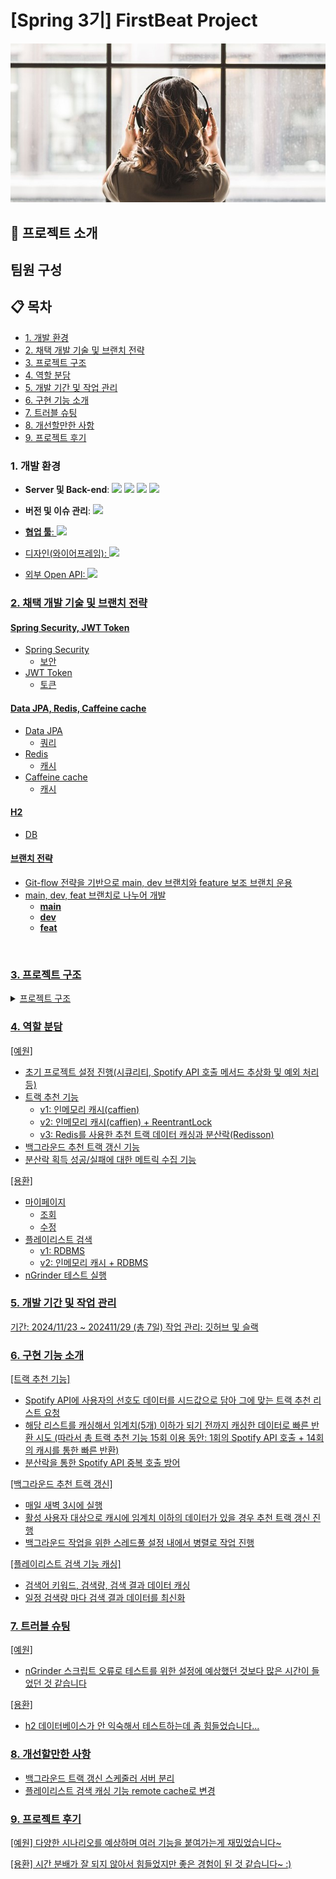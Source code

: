 # [Spring 3기] FirstBeat Project
![image.jpg](image.jpg)

## 📁 프로젝트 소개


## 팀원 구성


## 📋 목차
- [1. 개발 환경](#1-개발-환경)
- [2. 채택 개발 기술 및 브랜치 전략](#2-채택-개발-기술-및-브랜치-전략)
- [3. 프로젝트 구조](#3-프로젝트-구조)
- [4. 역할 분담](#4-역할-분담)
- [5. 개발 기간 및 작업 관리](#5-개발-기간-및-작업-관리)
- [6. 구현 기능 소개](#6-구현-기능-소개)
- [7. 트러블 슈팅](#7-트러블-슈팅)
- [8. 개선할만한 사항](#8-개선할만한-사항)
- [9. 프로젝트 후기](#9-프로젝트-후기)

### 1. 개발 환경
<ul>
 <li><Strong>Server 및 Back-end</Strong>: <img src="https://img.shields.io/badge/java-007396?style=for-the-badge&logo=java&logoColor=white">
<img src="https://img.shields.io/badge/springboot-6DB33F?style=for-the-badge&logo=springboot&logoColor=white">
<img src="https://img.shields.io/badge/gradle-02303A?style=for-the-badge&logo=gradle&logoColor=white"> 
<img src="https://img.shields.io/badge/redis-FF4438?style=for-the-badge&logo=redis&logoColor=white">
 </li>
</ul>
<ul>
  <li><Strong>버전 및 이슈 관리</Strong>: <a href="https://github.com/RealFirstBeat/FirstBeat"><img src="https://img.shields.io/badge/github-181717?style=for-the-badge&logo=github&logoColor=white">
   </li>
</ul>
<ul>
  <li><Strong>협업 툴</Strong>: <img src="https://img.shields.io/badge/Notion-%23000000.svg?style=for-the-badge&logo=notion&logoColor=white">
   </li>
</ul>
<ul>
  <li>디자인(와이어프레임): <img src="https://img.shields.io/badge/figma-%23F24E1E.svg?style=for-the-badge&logo=figma&logoColor=white"
   </li>
</ul>
<ul>
  <li>외부 Open API: <img src="https://img.shields.io/badge/Spotify-1ED760?style=for-the-badge&logo=spotify&logoColor=white">
   </li>
</ul>

### 2. 채택 개발 기술 및 브랜치 전략


#### Spring Security, JWT Token

- Spring Security
  - 보안
- JWT Token
  - 토큰

#### Data JPA, Redis, Caffeine cache

- Data JPA
  - 쿼리
- Redis
  - 캐시
- Caffeine cache
  - 캐시

#### H2

- DB

#### 브랜치 전략

- Git-flow 전략을 기반으로 main, dev 브랜치와 feature 보조 브랜치 운용
- main, dev, feat 브랜치로 나누어 개발
  - **main**
  - **dev**
  - **feat**

<br>


### 3. 프로젝트 구조

<details>
<summary> 프로젝트 구조 </summary>

```
FirstBeat
├─ image.jpg
├─ README.md
└─ src
   ├─ main
   │  ├─ java
   │  │  └─ com
   │  │     └─ my
   │  │        └─ firstbeat
   │  │           ├─ client
   │  │           │  └─ spotify
   │  │           │     ├─ config
   │  │           │     │  ├─ env
   │  │           │     │  │  └─ EnvLoader.java
   │  │           │     │  └─ SpotifyConfig.java
   │  │           │     ├─ dto
   │  │           │     │  └─ response
   │  │           │     │     ├─ RecommendationResponse.java
   │  │           │     │     └─ TrackSearchResponse.java
   │  │           │     ├─ ex
   │  │           │     │  ├─ ErrorCode.java
   │  │           │     │  └─ SpotifyApiException.java
   │  │           │     ├─ handler
   │  │           │     │  └─ SpotifyExceptionHandler.java
   │  │           │     ├─ SpotifyApiCall.java
   │  │           │     ├─ SpotifyClient.java
   │  │           │     └─ SpotifyTokenManager.java
   │  │           ├─ FirstBeatApplication.java
   │  │           └─ web
   │  │              ├─ config
   │  │              │  ├─ async
   │  │              │  │  ├─ AsyncConfig.java
   │  │              │  │  └─ AsyncProperties.java
   │  │              │  ├─ cache
   │  │              │  │  └─ CacheConfig.java
   │  │              │  ├─ jwt
   │  │              │  │  ├─ JwtAuthenticationFilter.java
   │  │              │  │  ├─ JwtAuthorizationFilter.java
   │  │              │  │  ├─ JwtExceptionFilter.java
   │  │              │  │  ├─ JwtUtil.java
   │  │              │  │  └─ JwtVo.java
   │  │              │  ├─ RecommendationConfig.java
   │  │              │  ├─ redis
   │  │              │  │  ├─ RedisConfig.java
   │  │              │  │  ├─ RedissonConfig.java
   │  │              │  │  └─ SchedulerConfiguration.java
   │  │              │  └─ security
   │  │              │     ├─ handler
   │  │              │     │  ├─ CustomAccessDeniedHandler.java
   │  │              │     │  ├─ CustomAuthenticationEntryPoint.java
   │  │              │     │  └─ SecurityResponseHandler.java
   │  │              │     ├─ loginuser
   │  │              │     │  ├─ dto
   │  │              │     │  │  ├─ LoginRequest.java
   │  │              │     │  │  └─ LoginResponse.java
   │  │              │     │  ├─ LoginUser.java
   │  │              │     │  └─ LoginUserService.java
   │  │              │     └─ SecurityConfig.java
   │  │              ├─ controller
   │  │              │  ├─ genre
   │  │              │  │  ├─ dto
   │  │              │  │  │  ├─ request
   │  │              │  │  │  │  └─ GenreCreateRequest.java
   │  │              │  │  │  └─ response
   │  │              │  │  │     └─ GenreCreateResponse.java
   │  │              │  │  └─ GenreController.java
   │  │              │  ├─ playlist
   │  │              │  │  ├─ dto
   │  │              │  │  │  ├─ request
   │  │              │  │  │  │  ├─ PlaylistCreateRequest.java
   │  │              │  │  │  │  └─ PlaylistSearchRequest.java
   │  │              │  │  │  └─ response
   │  │              │  │  │     ├─ PaginationInfo.java
   │  │              │  │  │     ├─ PlaylistCreateResponse.java
   │  │              │  │  │     ├─ PlaylistResponse.java
   │  │              │  │  │     ├─ PlaylistRetrieveResponse.java
   │  │              │  │  │     ├─ PlaylistsData.java
   │  │              │  │  │     ├─ PlaylistSearchResponse.java
   │  │              │  │  │     └─ TrackListResponse.java
   │  │              │  │  ├─ PlaylistController.java
   │  │              │  │  └─ SearchController.java
   │  │              │  ├─ track
   │  │              │  │  ├─ dto
   │  │              │  │  │  ├─ request
   │  │              │  │  │  │  ├─ TrackCreateRequest.java
   │  │              │  │  │  │  └─ TrackRequestDto.java
   │  │              │  │  │  └─ response
   │  │              │  │  │     ├─ TrackCreateResponse.java
   │  │              │  │  │     └─ TrackRecommendationResponse.java
   │  │              │  │  └─ TrackController.java
   │  │              │  └─ user
   │  │              │     ├─ dto
   │  │              │     │  ├─ request
   │  │              │     │  │  ├─ JoinRequest.java
   │  │              │     │  │  ├─ SignupRequestDto.java
   │  │              │     │  │  └─ UpdateMyPageRequest.java
   │  │              │     │  ├─ response
   │  │              │     │  │  ├─ GetMyPageResponse.java
   │  │              │     │  │  ├─ JoinResponse.java
   │  │              │     │  │  └─ UpdateMyPageResponse.java
   │  │              │     │  └─ valid
   │  │              │     │     ├─ PasswordValidator.java
   │  │              │     │     └─ ValidPassword.java
   │  │              │     └─ UserController.java
   │  │              ├─ domain
   │  │              │  ├─ base
   │  │              │  │  └─ BaseEntity.java
   │  │              │  ├─ genre
   │  │              │  │  ├─ Genre.java
   │  │              │  │  └─ GenreRepository.java
   │  │              │  ├─ playlist
   │  │              │  │  ├─ InMemoryPopularSearchCache.java
   │  │              │  │  ├─ Playlist.java
   │  │              │  │  ├─ PlaylistRepository.java
   │  │              │  │  ├─ PopularSearchCache.java
   │  │              │  │  └─ RedisPopularSearchCache.java
   │  │              │  ├─ playlistTrack
   │  │              │  │  ├─ PlaylistTrack.java
   │  │              │  │  └─ PlaylistTrackRepository.java
   │  │              │  ├─ track
   │  │              │  │  ├─ Track.java
   │  │              │  │  └─ TrackRepository.java
   │  │              │  ├─ user
   │  │              │  │  ├─ Role.java
   │  │              │  │  ├─ User.java
   │  │              │  │  └─ UserRepository.java
   │  │              │  └─ userGenre
   │  │              │     ├─ UserGenre.java
   │  │              │     └─ UserGenreRepository.java
   │  │              ├─ dummy
   │  │              │  └─ DummyObject.java
   │  │              ├─ ex
   │  │              │  ├─ BusinessException.java
   │  │              │  ├─ ErrorCode.java
   │  │              │  └─ ServerException.java
   │  │              ├─ handler
   │  │              │  └─ GlobalExceptionHandler.java
   │  │              ├─ service
   │  │              │  ├─ GenreService.java
   │  │              │  ├─ InMemorySearchService.java
   │  │              │  ├─ PlaylistService.java
   │  │              │  ├─ PlaylistSwipeService.java
   │  │              │  ├─ recommemdation
   │  │              │  │  ├─ lock
   │  │              │  │  │  ├─ metric
   │  │              │  │  │  │  ├─ LockExecutionMetrics.java
   │  │              │  │  │  │  └─ LockMetricsConstants.java
   │  │              │  │  │  └─ RedisLockManager.java
   │  │              │  │  ├─ property
   │  │              │  │  │  ├─ LockProperties.java
   │  │              │  │  │  ├─ RecommendationProperties.java
   │  │              │  │  │  └─ RecommendationRefreshTask.java
   │  │              │  │  ├─ RecommendationService.java
   │  │              │  │  ├─ RecommendationServiceWithoutLock.java
   │  │              │  │  └─ RecommendationServiceWithRedis.java
   │  │              │  ├─ search
   │  │              │  │  └─ SearchServiceConfig.java
   │  │              │  ├─ SearchService.java
   │  │              │  ├─ TrackService.java
   │  │              │  └─ UserService.java
   │  │              └─ util
   │  │                 └─ api
   │  │                    ├─ ApiError.java
   │  │                    └─ ApiResult.java
   │  └─ resources
   │     ├─ application-dev.yaml
   │     ├─ application-test.yaml
   │     └─ application.yaml
```

</details>

### 4. 역할 분담

[예원]
- 초기 프로젝트 설정 진행(시큐리티, Spotify API 호출 메서드 추상화 및 예외 처리 등)
- 트랙 추천 기능
   - v1: 인메모리 캐시(caffien)
   - v2: 인메모리 캐시(caffien) + ReentrantLock
   - v3: Redis를 사용한 추천 트랙 데이터 캐싱과 분산락(Redisson) 
- 백그라운드 추천 트랙 갱신 기능
- 분산락 획득 성공/실패에 대한 메트릭 수집 기능

[용환]
- 마이페이지
  - 조회
  - 수정
- 플레이리스트 검색
  - v1: RDBMS
  - v2: 인메모리 캐시 + RDBMS
- nGrinder 테스트 실행


### 5. 개발 기간 및 작업 관리
기간: 2024/11/23 ~ 202411/29 (총 7일)
작업 관리: 깃허브 및 슬랙


### 6. 구현 기능 소개

[트랙 추천 기능]
- Spotify API에 사용자의 선호도 데이터를 시드값으로 담아 그에 맞는 트랙 추천 리스트 요청
- 해당 리스트를 캐싱해서 임계치(5개) 이하가 되기 전까지 캐싱한 데이터로 빠른 반환 시도 (따라서 총 트랙 추천 기능 15회 이용 동안: 1회의 Spotify API 호출 + 14회의 캐시를 통한 빠른 반환)
- 분산락을 통한 Spotify API 중복 호출 방어

[백그라운드 추천 트랙 갱신]
- 매일 새벽 3시에 실행
- 활성 사용자 대상으로 캐시에 임계치 이하의 데이터가 있을 경우 추천 트랙 갱신 진행
- 백그라운드 작업을 위한 스레드풀 설정 내에서 병렬로 작업 진행

[플레이리스트 검색 기능 캐싱]
- 검색어 키워드, 검색량, 검색 결과 데이터 캐싱
- 일정 검색량 마다 검색 결과 데이터를 최신화

### 7. 트러블 슈팅

[예원]
- nGrinder 스크립트 오류로 테스트를 위한 설정에 예상했던 것보다 많은 시간이 들었던 것 같습니다

[용환]
- h2 데이터베이스가 안 익숙해서 테스트하는데 좀 힘들었습니다...

### 8. 개선할만한 사항

- 백그라운드 트랙 갱신 스케줄러 서버 분리
- 플레이리스트 검색 캐싱 기능 remote cache로 변경

### 9. 프로젝트 후기

[예원]
다양한 시나리오를 예상하며 여러 기능을 붙여가는게 재밌었습니다~

[용환]
시간 분배가 잘 되지 않아서 힘들었지만 좋은 경험이 된 것 같습니다~ :)

